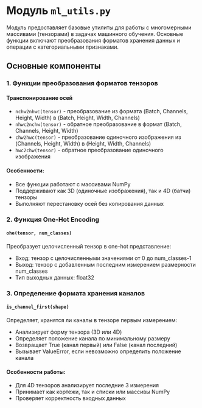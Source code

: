 # Модуль `ml_utils.py`

Модуль предоставляет базовые утилиты для работы с многомерными массивами (тензорами) в задачах машинного обучения. Основные функции включают преобразования форматов хранения данных и операции с категориальными признаками.

## Основные компоненты

### 1. Функции преобразования форматов тензоров

#### Транспонирование осей
- `nchw2nhwc(tensor)` - преобразование из формата (Batch, Channels, Height, Width) в (Batch, Height, Width, Channels)
- `nhwc2nchw(tensor)` - обратное преобразование в формат (Batch, Channels, Height, Width)
- `chw2hwc(tensor)` - преобразование одиночного изображения из (Channels, Height, Width) в (Height, Width, Channels)
- `hwc2chw(tensor)` - обратное преобразование одиночного изображения

#### Особенности:
- Все функции работают с массивами NumPy
- Поддерживают как 3D (одиночные изображения), так и 4D (батчи) тензоры
- Выполняют перестановку осей без копирования данных

### 2. Функция One-Hot Encoding

#### `ohe(tensor, num_classes)`
Преобразует целочисленный тензор в one-hot представление:
- Вход: тензор с целочисленными значениями от 0 до num_classes-1
- Выход: тензор с добавленным последним измерением размерности num_classes
- Тип выходных данных: float32

### 3. Определение формата хранения каналов

#### `is_channel_first(shape)`
Определяет, хранятся ли каналы в тензоре первым измерением:
- Анализирует форму тензора (3D или 4D)
- Определяет положение канала по минимальному размеру
- Возвращает True (канал первый) или False (канал последний)
- Вызывает ValueError, если невозможно определить положение канала

#### Особенности работы:
- Для 4D тензоров анализирует последние 3 измерения
- Принимает как кортежи, так и списки или массивы NumPy
- Проверяет корректность входных данных